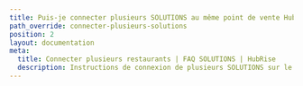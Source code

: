 ```yaml
---
title: Puis-je connecter plusieurs SOLUTIONS au même point de vente HubRise ?
path_override: connecter-plusieurs-solutions
position: 2
layout: documentation
meta:
  title: Connecter plusieurs restaurants | FAQ SOLUTIONS | HubRise
  description: Instructions de connexion de plusieurs SOLUTIONS sur le même point de vente HubRise. Recevoir toutes les commandes sur le même logiciel de caisse.
---
```

